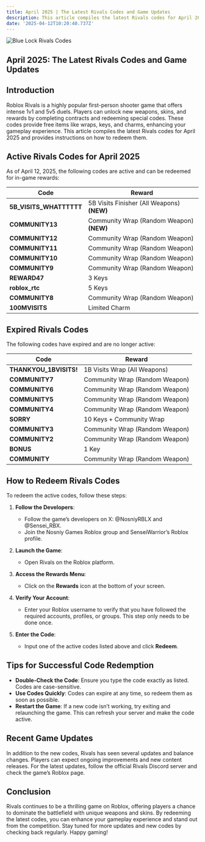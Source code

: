```yaml
---
title: April 2025 | The Latest Rivals Codes and Game Updates
description: This article compiles the latest Rivals codes for April 2025 and provides instructions on how to redeem them.
date: '2025-04-12T10:20:40.737Z'
---
```




![Blue Lock Rivals Codes](https://cocajola.com/wp-content/uploads/2024/09/New-Project-7.png)

## April 2025: The Latest Rivals Codes and Game Updates

## Introduction

Roblox Rivals is a highly popular first-person shooter game that offers intense 1v1 and 5v5 duels. Players can unlock new weapons, skins, and rewards by completing contracts and redeeming special codes. These codes provide free items like wraps, keys, and charms, enhancing your gameplay experience. This article compiles the latest Rivals codes for April 2025 and provides instructions on how to redeem them.

## Active Rivals Codes for April 2025

As of April 12, 2025, the following codes are active and can be redeemed for in-game rewards:

| Code                | Reward                     |
|---------------------|----------------------------|
| **5B_VISITS_WHATTTTTT** | 5B Visits Finisher (All Weapons) **(NEW)** |
| **COMMUNITY13**     | Community Wrap (Random Weapon) **(NEW)** |
| **COMMUNITY12**     | Community Wrap (Random Weapon)  |
| **COMMUNITY11**     | Community Wrap (Random Weapon)  |
| **COMMUNITY10**     | Community Wrap (Random Weapon)  |
| **COMMUNITY9**      | Community Wrap (Random Weapon)  |
| **REWARD47**        | 3 Keys  |
| **roblox_rtc**      | 5 Keys  |
| **COMMUNITY8**      | Community Wrap (Random Weapon)  |
| **100MVISITS**      | Limited Charm  |

## Expired Rivals Codes

The following codes have expired and are no longer active:

| Code                | Reward                     |
|---------------------|----------------------------|
| **THANKYOU_1BVISITS!** | 1B Visits Wrap (All Weapons)  |
| **COMMUNITY7**      | Community Wrap (Random Weapon)  |
| **COMMUNITY6**      | Community Wrap (Random Weapon)  |
| **COMMUNITY5**      | Community Wrap (Random Weapon)  |
| **COMMUNITY4**      | Community Wrap (Random Weapon)  |
| **SORRY**           | 10 Keys + Community Wrap  |
| **COMMUNITY3**      | Community Wrap (Random Weapon)  |
| **COMMUNITY2**      | Community Wrap (Random Weapon)  |
| **BONUS**           | 1 Key  |
| **COMMUNITY**       | Community Wrap (Random Weapon)  |

## How to Redeem Rivals Codes

To redeem the active codes, follow these steps:

1. **Follow the Developers**:
   - Follow the game’s developers on X: @NosniyRBLX and @Sensei_RBX.
   - Join the Nosniy Games Roblox group and SenseiWarrior’s Roblox profile.

2. **Launch the Game**:
   - Open Rivals on the Roblox platform.

3. **Access the Rewards Menu**:
   - Click on the **Rewards** icon at the bottom of your screen.

4. **Verify Your Account**:
   - Enter your Roblox username to verify that you have followed the required accounts, profiles, or groups. This step only needs to be done once.

5. **Enter the Code**:
   - Input one of the active codes listed above and click **Redeem**.

## Tips for Successful Code Redemption

- **Double-Check the Code**: Ensure you type the code exactly as listed. Codes are case-sensitive.
- **Use Codes Quickly**: Codes can expire at any time, so redeem them as soon as possible.
- **Restart the Game**: If a new code isn’t working, try exiting and relaunching the game. This can refresh your server and make the code active.

## Recent Game Updates

In addition to the new codes, Rivals has seen several updates and balance changes. Players can expect ongoing improvements and new content releases. For the latest updates, follow the official Rivals Discord server and check the game’s Roblox page.

## Conclusion

Rivals continues to be a thrilling game on Roblox, offering players a chance to dominate the battlefield with unique weapons and skins. By redeeming the latest codes, you can enhance your gameplay experience and stand out from the competition. Stay tuned for more updates and new codes by checking back regularly. Happy gaming!